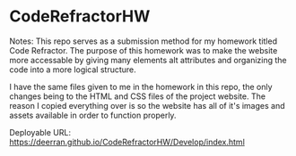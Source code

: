 # CodeRefractorHW

Notes:
    This repo serves as a submission method for my homework titled Code Refractor. The purpose of this homework was to make the website more accessable by giving many elements alt attributes and organizing the code into a more logical structure.
    
   I have the same files given to me in the homework in this repo, the only changes being to the HTML and CSS files of the project website. 
   The reason I copied everything over is so the website has all of it's images and assets available in order to function properly.

Deployable URL: https://deerran.github.io/CodeRefractorHW/Develop/index.html
